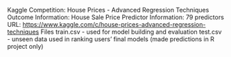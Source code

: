 Kaggle Competition: House Prices - Advanced Regression Techniques </n>
Outcome Information: House Sale Price</n>
Predictor Information: 79 predictors</n>
URL: https://www.kaggle.com/c/house-prices-advanced-regression-techniques</n>
</n>
Files </n>
train.csv - used for model building and evaluation</n>
test.csv  -  unseen data used in ranking users’ final models (made predictions in R project only)

